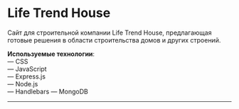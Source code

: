 <h1>Life Trend House </h1>

Сайт для строительной компании Life Trend House, предлагающая готовые решения в области строительства домов и других строений.

<strong>Используемые технологии</strong>: <br>
— CSS<br>
— JavaScript<br>
— Express.js<br>
— Node.js<br>
— Handlebars
— MongoDB

<hr>

